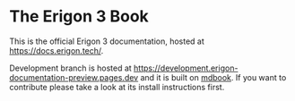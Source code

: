 # The Erigon 3 Book

This is the official Erigon 3 documentation, hosted at <https://docs.erigon.tech/>.

Development branch is hosted at <https://development.erigon-documentation-preview.pages.dev> and it is built on [mdbook](https://rust-lang.github.io/mdBook/). If you want to contribute please take a look at its install instructions first.
